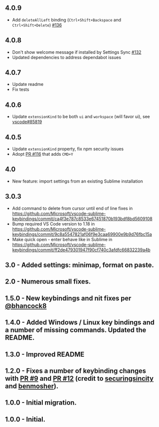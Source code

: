 ## 4.0.9
- Add `deleteAllLeft` binding (`Ctrl+Shift+Backspace` and `Ctrl+Shift+Delete`) [#136](https://github.com/microsoft/vscode-sublime-keybindings/pull/136)


## 4.0.8
- Don't show welcome message if installed by Settings Sync [#132](https://github.com/microsoft/vscode-sublime-keybindings/issues/132)
- Updated dependencies to address dependabot issues

## 4.0.7
- Update readme
- Fix tests

## 4.0.6
- Update `extensionKind` to be both `ui` and `workspace` (will favor ui), see [vscode#85819](https://github.com/microsoft/vscode/issues/85819)

## 4.0.5
- Update `extensionKind` property, fix npm security issues
- Adopt [PR #116](https://github.com/microsoft/vscode-sublime-keybindings/pull/116) that adds `CMD+Y` 

## 4.0
- New feature: import settings from an existing Sublime installation

## 3.0.3 
- Add command to delete from cursor until end of line fixes in https://github.com/Microsoft/vscode-sublime-keybindings/commit/ca4f3e787c8533e67451870b193bdf8bd5609108
- Bump required VS Code version to 1.18 in https://github.com/Microsoft/vscode-sublime-keybindings/commit/9c8a5547821af06f9e3caa69900e9b9d76fbc15a
- Make quick open - enter behave like in Sublime in https://github.com/Microsoft/vscode-sublime-keybindings/commit/ff2de479301947f90cf740c3afdfc66832239a4b

## 3.0 - Added settings: minimap, format on paste. 

## 2.0 - Numerous small fixes. 

## 1.5.0 - New keybindings and nit fixes per [@bhancock8](https://github.com/bhancock8)

## 1.4.0 - Added Windows / Linux key bindings and a number of missing commands. Updated the README. 

## 1.3.0 - Improved README

## 1.2.0 - Fixes a number of keybinding changes with [PR #9](https://github.com/Microsoft/vscode-sublime-keybindings/pull/9) and [PR #12](https://github.com/Microsoft/vscode-sublime-keybindings/pull/12) (credit to [securingsincity](https://github.com/Microsoft/vscode-sublime-keybindings/issues?q=is%3Apr+author%3Asecuringsincity) and [benmosher](https://github.com/Microsoft/vscode-sublime-keybindings/issues?q=is%3Apr+author%3Abenmosher)).

## 1.0.0 - Initial migration.
## 1.0.0 - Initial.
